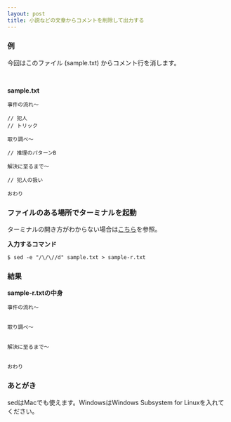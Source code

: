 ```yaml
---
layout: post
title: 小説などの文章からコメントを削除して出力する
---
```


### 例

今回はこのファイル (sample.txt) からコメント行を消します。

<br>

**sample.txt**

    事件の流れ〜
    
    // 犯人
    // トリック
    
    取り調べ〜
    
    // 推理のパターンB
    
    解決に至るまで〜
    
    // 犯人の扱い
    
    おわり

### ファイルのある場所でターミナルを起動

ターミナルの開き方がわからない場合は[こちら](https://book.mynavi.jp/macfan/detail_summary/id%3D41833)を参照。

**入力するコマンド**

    $ sed -e "/\/\//d" sample.txt > sample-r.txt

### 結果

**sample-r.txtの中身**

    事件の流れ〜
    
    
    取り調べ〜
    
    
    解決に至るまで〜
    
    
    おわり

### あとがき

sedはMacでも使えます。WindowsはWindows Subsystem for Linuxを入れてください。
